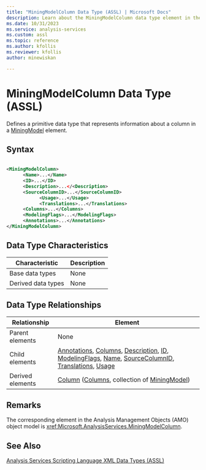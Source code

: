 ```yaml
---
title: "MiningModelColumn Data Type (ASSL) | Microsoft Docs"
description: Learn about the MiningModelColumn data type element in the Analysis Services Scripting Language (ASSL) schema.
ms.date: 10/31/2023
ms.service: analysis-services
ms.custom: assl
ms.topic: reference
ms.author: kfollis
ms.reviewer: kfollis
author: minewiskan

---
```

# MiningModelColumn Data Type (ASSL)

  Defines a primitive data type that represents information about a column in a [MiningModel](../objects/miningmodel-element-assl.md) element.  
  
## Syntax  
  
```xml  
  
<MiningModelColumn>  
      <Name>...</Name>  
      <ID>...</ID>  
      <Description>...</<Description>  
      <SourceColumnID>...</SourceColumnID>  
            <Usage>...</Usage>  
            <Translations>...</Translations>  
      <Columns>...</Columns>  
      <ModelingFlags>...</ModelingFlags>  
      <Annotations>...</Annotations>  
</MiningModelColumn>  
```  
  
## Data Type Characteristics  
  
|Characteristic|Description|  
|--------------------|-----------------|  
|Base data types|None|  
|Derived data types|None|  
  
## Data Type Relationships  
  
|Relationship|Element|  
|------------------|-------------|  
|Parent elements|None|  
|Child elements|[Annotations](../collections/annotations-element-assl.md), [Columns](../collections/columns-element-assl.md), [Description](../properties/description-element-assl.md), [ID](../properties/id-element-assl.md), [ModelingFlags](../collections/modelingflags-element-assl.md), [Name](../properties/name-element-assl.md), [SourceColumnID](../properties/sourcecolumnid-element-assl.md), [Translations](../collections/translations-element-assl.md), [Usage](../properties/usage-element-dimensionattribute-assl.md)|  
|Derived elements|[Column](../objects/column-element-assl.md) ([Columns](../collections/columns-element-assl.md), collection of [MiningModel](../objects/miningmodel-element-assl.md))|  
  
## Remarks  
 The corresponding element in the Analysis Management Objects (AMO) object model is <xref:Microsoft.AnalysisServices.MiningModelColumn>.  
  
## See Also  
 [Analysis Services Scripting Language XML Data Types &#40;ASSL&#41;](analysis-services-scripting-language-xml-data-types-assl.md)  
  
  
